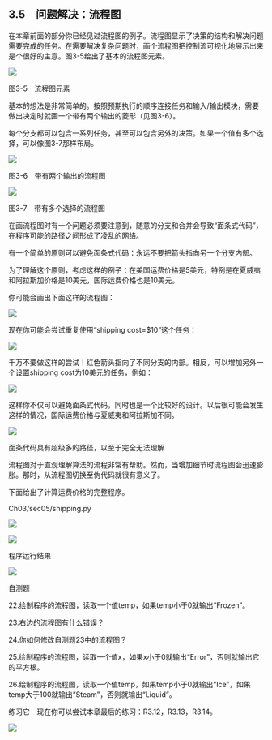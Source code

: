    

## 3.5　问题解决：流程图

在本章前面的部分你已经见过流程图的例子。流程图显示了决策的结构和解决问题需要完成的任务。在需要解决复杂问题时，画个流程图把控制流可视化地展示出来是个很好的主意。图3-5给出了基本的流程图元素。

![](0-Assets/Epubook/程序员编程语言经典合集（计算机科学丛书5册套装），javapython编程语言含经典教材龙书《编译原理》%20(Bruce%20Eckel%20%20Alfred%20V.%20Aho%20%20Monica%20S.%20Lam%20etc.)%20(Z-Library)/images/image05687.jpeg)

图3-5　流程图元素

基本的想法是非常简单的。按照预期执行的顺序连接任务和输入/输出模块，需要做出决定时就画一个带有两个输出的菱形（见图3-6）。

每个分支都可以包含一系列任务，甚至可以包含另外的决策。如果一个值有多个选择，可以像图3-7那样布局。

![](0-Assets/Epubook/程序员编程语言经典合集（计算机科学丛书5册套装），javapython编程语言含经典教材龙书《编译原理》%20(Bruce%20Eckel%20%20Alfred%20V.%20Aho%20%20Monica%20S.%20Lam%20etc.)%20(Z-Library)/images/image05688.jpeg)

图3-6　带有两个输出的流程图

![](0-Assets/Epubook/程序员编程语言经典合集（计算机科学丛书5册套装），javapython编程语言含经典教材龙书《编译原理》%20(Bruce%20Eckel%20%20Alfred%20V.%20Aho%20%20Monica%20S.%20Lam%20etc.)%20(Z-Library)/images/image05689.jpeg)

图3-7　带有多个选择的流程图

在画流程图时有一个问题必须要注意到，随意的分支和合并会导致“面条式代码”，在程序可能的路径之间形成了凌乱的网络。

有一个简单的原则可以避免面条式代码：永远不要把箭头指向另一个分支内部。

为了理解这个原则，考虑这样的例子：在美国运费价格是5美元，特例是在夏威夷和阿拉斯加价格是10美元，国际运费价格也是10美元。

你可能会画出下面这样的流程图：

![](0-Assets/Epubook/程序员编程语言经典合集（计算机科学丛书5册套装），javapython编程语言含经典教材龙书《编译原理》%20(Bruce%20Eckel%20%20Alfred%20V.%20Aho%20%20Monica%20S.%20Lam%20etc.)%20(Z-Library)/images/image05690.jpeg)

现在你可能会尝试重复使用“shipping cost=$10”这个任务：

![](0-Assets/Epubook/程序员编程语言经典合集（计算机科学丛书5册套装），javapython编程语言含经典教材龙书《编译原理》%20(Bruce%20Eckel%20%20Alfred%20V.%20Aho%20%20Monica%20S.%20Lam%20etc.)%20(Z-Library)/images/image05691.jpeg)

千万不要做这样的尝试！红色箭头指向了不同分支的内部。相反，可以增加另外一个设置shipping cost为10美元的任务，例如：

![](0-Assets/Epubook/程序员编程语言经典合集（计算机科学丛书5册套装），javapython编程语言含经典教材龙书《编译原理》%20(Bruce%20Eckel%20%20Alfred%20V.%20Aho%20%20Monica%20S.%20Lam%20etc.)%20(Z-Library)/images/image05692.jpeg)

这样你不仅可以避免面条式代码，同时也是一个比较好的设计。以后很可能会发生这样的情况，国际运费价格与夏威夷和阿拉斯加不同。

![](0-Assets/Epubook/程序员编程语言经典合集（计算机科学丛书5册套装），javapython编程语言含经典教材龙书《编译原理》%20(Bruce%20Eckel%20%20Alfred%20V.%20Aho%20%20Monica%20S.%20Lam%20etc.)%20(Z-Library)/images/image05693.jpeg)

面条代码具有超级多的路径，以至于完全无法理解

流程图对于直观理解算法的流程非常有帮助。然而，当增加细节时流程图会迅速膨胀。那时，从流程图切换至伪代码就很有意义了。

下面给出了计算运费价格的完整程序。

Ch03/sec05/shipping.py

![](0-Assets/Epubook/程序员编程语言经典合集（计算机科学丛书5册套装），javapython编程语言含经典教材龙书《编译原理》%20(Bruce%20Eckel%20%20Alfred%20V.%20Aho%20%20Monica%20S.%20Lam%20etc.)%20(Z-Library)/images/image05694.jpeg)

![](0-Assets/Epubook/程序员编程语言经典合集（计算机科学丛书5册套装），javapython编程语言含经典教材龙书《编译原理》%20(Bruce%20Eckel%20%20Alfred%20V.%20Aho%20%20Monica%20S.%20Lam%20etc.)%20(Z-Library)/images/image05695.jpeg)

程序运行结果

![](../Images/image05696.gif)

自测题

22.绘制程序的流程图，读取一个值temp，如果temp小于0就输出“Frozen”。

23.右边的流程图有什么错误？

24.你如何修改自测题23中的流程图？

25.绘制程序的流程图，读取一个值x，如果x小于0就输出“Error”，否则就输出它的平方根。

26.绘制程序的流程图，读取一个值temp，如果temp小于0就输出“Ice”，如果temp大于100就输出“Steam”，否则就输出“Liquid”。

练习它　现在你可以尝试本章最后的练习：R3.12，R3.13，R3.14。

![](0-Assets/Epubook/程序员编程语言经典合集（计算机科学丛书5册套装），javapython编程语言含经典教材龙书《编译原理》%20(Bruce%20Eckel%20%20Alfred%20V.%20Aho%20%20Monica%20S.%20Lam%20etc.)%20(Z-Library)/images/image05697.jpeg)